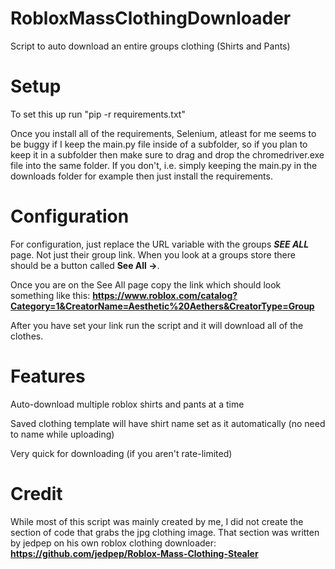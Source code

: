 # RobloxMassClothingDownloader
Script to auto download an entire groups clothing (Shirts and Pants)

# Setup
To set this up run "pip -r requirements.txt"

Once you install all of the requirements, Selenium, atleast for me seems to be buggy if I keep the main.py file inside of a subfolder, so if you plan to keep it in a subfolder then make sure to drag and drop the chromedriver.exe file into the same folder. If you don't, i.e. simply keeping the main.py in the downloads folder for example then just install the requirements.

# Configuration
For configuration, just replace the URL variable with the groups ***SEE ALL*** page. Not just their group link. When you look at a groups store there should be a button called **See All ->**.

Once you are on the See All page copy the link which should look something like this: __https://www.roblox.com/catalog?Category=1&CreatorName=Aesthetic%20Aethers&CreatorType=Group__

After you have set your link run the script and it will download all of the clothes.

# Features
Auto-download multiple roblox shirts and pants at a time

Saved clothing template will have shirt name set as it automatically (no need to name while uploading)

Very quick for downloading (if you aren't rate-limited)

# Credit
While most of this script was mainly created by me, I did not create the section of code that grabs the jpg clothing image.
That section was written by jedpep on his own roblox clothing downloader: __https://github.com/jedpep/Roblox-Mass-Clothing-Stealer__
